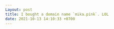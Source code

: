 ```yaml
---
Layout: post
title: I bought a domain name `mika.pink`. LOL
date: 2021-10-13 14:10:33 +0700
---
```


